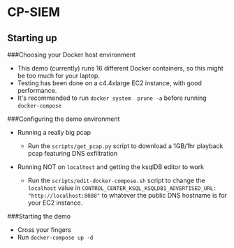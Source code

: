 # CP-SIEM
## Starting up
###Choosing your Docker host environment

- This demo (currently) runs 16 different Docker containers, so this might be too much for your laptop.
- Testing has been done on a c4.4xlarge EC2 instance, with good performance.
- It's recommended to run ```docker system  prune -a``` before running ```docker-compose```

###Configuring the demo environment

- Running a really big pcap
  - Run the ```scripts/get_pcap.py``` script to download a 1GB/1hr playback pcap featuring DNS exfiltration

- Running NOT on ```localhost``` and getting the ksqlDB editor to work
  - Run the ```scripts/edit-docker-compose.sh``` script to change the ```localhost``` value in  ```CONTROL_CENTER_KSQL_KSQLDB1_ADVERTISED_URL: "http://localhost:8088"``` to whatever the public DNS hostname is for your EC2 instance.
  
###Starting the demo
- Cross your fingers
- Run ```docker-compose up -d```
